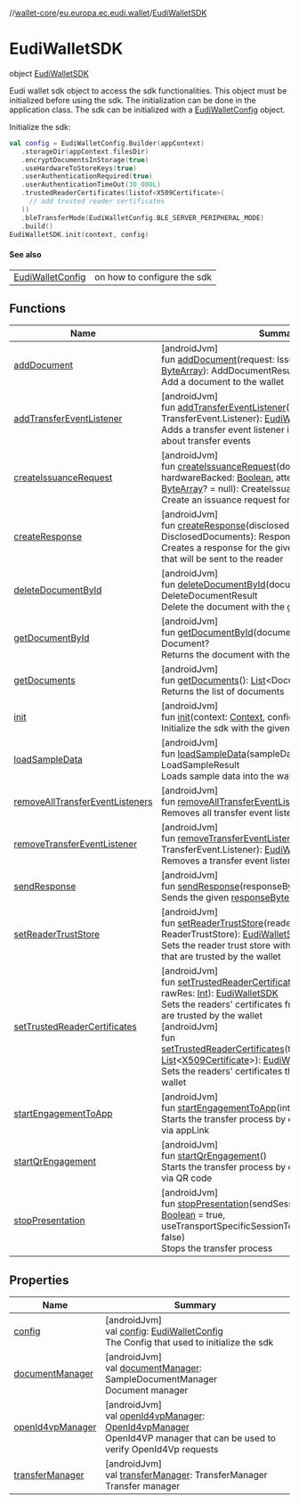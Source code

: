 //[wallet-core](../../../index.md)/[eu.europa.ec.eudi.wallet](../index.md)/[EudiWalletSDK](index.md)

# EudiWalletSDK

object [EudiWalletSDK](index.md)

Eudi wallet sdk object to access the sdk functionalities. This object must be initialized before using the sdk. The initialization can be done in the application class. The sdk can be initialized with a [EudiWalletConfig](../-eudi-wallet-config/index.md) object.

Initialize the sdk:

```kotlin
val config = EudiWalletConfig.Builder(appContext)
   .storageDir(appContext.filesDir)
   .encryptDocumentsInStorage(true)
   .useHardwareToStoreKeys(true)
   .userAuthenticationRequired(true)
   .userAuthenticationTimeOut(30_000L)
   .trustedReaderCertificates(listof<X509Certificate>(
     // add trusted reader certificates
   ))
   .bleTransferMode(EudiWalletConfig.BLE_SERVER_PERIPHERAL_MODE)
   .build()
EudiWalletSDK.init(context, config)
```

#### See also

| | |
|---|---|
| [EudiWalletConfig](../-eudi-wallet-config/index.md) | on how to configure the sdk |

## Functions

| Name | Summary |
|---|---|
| [addDocument](add-document.md) | [androidJvm]<br>fun [addDocument](add-document.md)(request: IssuanceRequest, data: [ByteArray](https://kotlinlang.org/api/latest/jvm/stdlib/kotlin/-byte-array/index.html)): AddDocumentResult<br>Add a document to the wallet |
| [addTransferEventListener](add-transfer-event-listener.md) | [androidJvm]<br>fun [addTransferEventListener](add-transfer-event-listener.md)(listener: TransferEvent.Listener): [EudiWalletSDK](index.md)<br>Adds a transfer event listener in order to be notified about transfer events |
| [createIssuanceRequest](create-issuance-request.md) | [androidJvm]<br>fun [createIssuanceRequest](create-issuance-request.md)(docType: [String](https://kotlinlang.org/api/latest/jvm/stdlib/kotlin/-string/index.html), hardwareBacked: [Boolean](https://kotlinlang.org/api/latest/jvm/stdlib/kotlin/-boolean/index.html), attestationChallenge: [ByteArray](https://kotlinlang.org/api/latest/jvm/stdlib/kotlin/-byte-array/index.html)? = null): CreateIssuanceRequestResult<br>Create an issuance request for the given [docType](create-issuance-request.md) |
| [createResponse](create-response.md) | [androidJvm]<br>fun [createResponse](create-response.md)(disclosedDocuments: DisclosedDocuments): ResponseResult<br>Creates a response for the given [disclosedDocuments](create-response.md) that will be sent to the reader |
| [deleteDocumentById](delete-document-by-id.md) | [androidJvm]<br>fun [deleteDocumentById](delete-document-by-id.md)(documentId: DocumentId): DeleteDocumentResult<br>Delete the document with the given [documentId](delete-document-by-id.md) |
| [getDocumentById](get-document-by-id.md) | [androidJvm]<br>fun [getDocumentById](get-document-by-id.md)(documentId: DocumentId): Document?<br>Returns the document with the given [documentId](get-document-by-id.md) |
| [getDocuments](get-documents.md) | [androidJvm]<br>fun [getDocuments](get-documents.md)(): [List](https://kotlinlang.org/api/latest/jvm/stdlib/kotlin.collections/-list/index.html)&lt;Document&gt;<br>Returns the list of documents |
| [init](init.md) | [androidJvm]<br>fun [init](init.md)(context: [Context](https://developer.android.com/reference/kotlin/android/content/Context.html), config: [EudiWalletConfig](../-eudi-wallet-config/index.md))<br>Initialize the sdk with the given [config](init.md) |
| [loadSampleData](load-sample-data.md) | [androidJvm]<br>fun [loadSampleData](load-sample-data.md)(sampleData: [ByteArray](https://kotlinlang.org/api/latest/jvm/stdlib/kotlin/-byte-array/index.html)): LoadSampleResult<br>Loads sample data into the wallet's document manager |
| [removeAllTransferEventListeners](remove-all-transfer-event-listeners.md) | [androidJvm]<br>fun [removeAllTransferEventListeners](remove-all-transfer-event-listeners.md)(): [EudiWalletSDK](index.md)<br>Removes all transfer event listeners. |
| [removeTransferEventListener](remove-transfer-event-listener.md) | [androidJvm]<br>fun [removeTransferEventListener](remove-transfer-event-listener.md)(listener: TransferEvent.Listener): [EudiWalletSDK](index.md)<br>Removes a transfer event listener. |
| [sendResponse](send-response.md) | [androidJvm]<br>fun [sendResponse](send-response.md)(responseBytes: [ByteArray](https://kotlinlang.org/api/latest/jvm/stdlib/kotlin/-byte-array/index.html))<br>Sends the given [responseBytes](send-response.md) to the reader |
| [setReaderTrustStore](set-reader-trust-store.md) | [androidJvm]<br>fun [setReaderTrustStore](set-reader-trust-store.md)(readerTrustStore: ReaderTrustStore): [EudiWalletSDK](index.md)<br>Sets the reader trust store with the readers' certificates that are trusted by the wallet |
| [setTrustedReaderCertificates](set-trusted-reader-certificates.md) | [androidJvm]<br>fun [setTrustedReaderCertificates](set-trusted-reader-certificates.md)(@[RawRes](https://developer.android.com/reference/kotlin/androidx/annotation/RawRes.html)vararg rawRes: [Int](https://kotlinlang.org/api/latest/jvm/stdlib/kotlin/-int/index.html)): [EudiWalletSDK](index.md)<br>Sets the readers' certificates from raw resources that are trusted by the wallet<br>[androidJvm]<br>fun [setTrustedReaderCertificates](set-trusted-reader-certificates.md)(trustedReaderCertificates: [List](https://kotlinlang.org/api/latest/jvm/stdlib/kotlin.collections/-list/index.html)&lt;[X509Certificate](https://developer.android.com/reference/kotlin/java/security/cert/X509Certificate.html)&gt;): [EudiWalletSDK](index.md)<br>Sets the readers' certificates that are trusted by the wallet |
| [startEngagementToApp](start-engagement-to-app.md) | [androidJvm]<br>fun [startEngagementToApp](start-engagement-to-app.md)(intent: [Intent](https://developer.android.com/reference/kotlin/android/content/Intent.html))<br>Starts the transfer process by engaging with the reader via appLink |
| [startQrEngagement](start-qr-engagement.md) | [androidJvm]<br>fun [startQrEngagement](start-qr-engagement.md)()<br>Starts the transfer process by engaging with the reader via QR code |
| [stopPresentation](stop-presentation.md) | [androidJvm]<br>fun [stopPresentation](stop-presentation.md)(sendSessionTerminationMessage: [Boolean](https://kotlinlang.org/api/latest/jvm/stdlib/kotlin/-boolean/index.html) = true, useTransportSpecificSessionTermination: [Boolean](https://kotlinlang.org/api/latest/jvm/stdlib/kotlin/-boolean/index.html) = false)<br>Stops the transfer process |

## Properties

| Name | Summary |
|---|---|
| [config](config.md) | [androidJvm]<br>val [config](config.md): [EudiWalletConfig](../-eudi-wallet-config/index.md)<br>The Config that used to initialize the sdk |
| [documentManager](document-manager.md) | [androidJvm]<br>val [documentManager](document-manager.md): SampleDocumentManager<br>Document manager |
| [openId4vpManager](open-id4vp-manager.md) | [androidJvm]<br>val [openId4vpManager](open-id4vp-manager.md): [OpenId4vpManager](../../eu.europa.ec.eudi.wallet.transfer.openid4vp/-open-id4vp-manager/index.md)<br>OpenId4VP manager that can be used to verify OpenId4Vp requests |
| [transferManager](transfer-manager.md) | [androidJvm]<br>val [transferManager](transfer-manager.md): TransferManager<br>Transfer manager |
